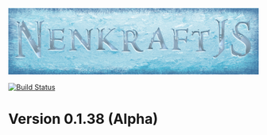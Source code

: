 ![alt text][logo]

[![Build Status](https://travis-ci.org/Nuuf/nenkraft.svg?branch=master)](https://travis-ci.org/Nuuf/nenkraft)

# Version 0.1.38 (Alpha)

[logo]: ./images/nenkraft-banner.png "nenkraft"
